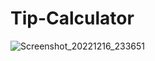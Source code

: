 # Tip-Calculator

![Screenshot_20221216_233651](https://user-images.githubusercontent.com/113676945/208161482-4fa1a106-bb9f-4047-b65d-42a6490250b7.png)
